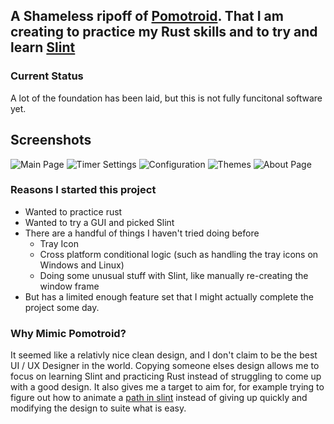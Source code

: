 ## A Shameless ripoff of [Pomotroid](https://github.com/Splode/pomotroid). That I am creating to practice my Rust skills and to try and learn [Slint](https://github.com/slint-ui/slint)

### Current Status
A lot of the foundation has been laid, but this is not fully funcitonal software yet.

## Screenshots
![Main Page](img/main_page.png)
![Timer Settings](img/tmrcnf_page.png)
![Configuration](img/config_page.png)
![Themes](img/theme_selection.png)
![About Page](img/about_page.png)

### Reasons I started this project
- Wanted to practice rust
- Wanted to try a GUI and picked Slint
- There are a handful of things I haven't tried doing before
    - Tray Icon
    - Cross platform conditional logic (such as handling the tray icons on Windows and Linux)
    - Doing some unusual stuff with Slint, like manually re-creating the window frame
- But has a limited enough feature set that I might actually complete the project some day.

### Why Mimic Pomotroid?
It seemed like a relativly nice clean design, and I don't claim to be the best UI / UX Designer in the world. Copying someone elses design allows me to focus on learning Slint and practicing Rust instead of struggling to come up with a good design. It also gives me a target to aim for, for example trying to figure out how to animate a [path in slint](https://github.com/slint-ui/slint/discussions/2722) instead of giving up quickly and modifying the design to suite what is easy.